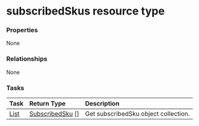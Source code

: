 # subscribedSkus resource type



### Properties
None

### Relationships
None


### Tasks

| Task		   | Return Type	|Description|
|:---------------|:--------|:----------|
|[List](../api/subscribedsku_list.md) | [SubscribedSku](subscribedsku.md) [] |Get subscribedSku object collection. |

<!-- uuid: 8c98124b-6f56-4c7f-83b4-548d81cf552b
2015-10-12 23:28:12 UTC -->